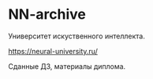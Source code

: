 # NN-archive
Университет искуственного интеллекта.

https://neural-university.ru/

Сданные ДЗ, материалы диплома.
